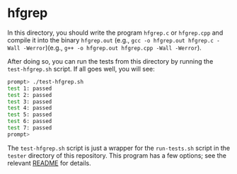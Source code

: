 # hfgrep

In this directory, you should write the program `hfgrep.c` or `hfgrep.cpp` and compile it into the binary `hfgrep.out` (e.g., `gcc -o hfgrep.out hfgrep.c -Wall -Werror`)(e.g., `g++ -o hfgrep.out hfgrep.cpp -Wall -Werror`).

After doing so, you can run the tests from this directory by running the `test-hfgrep.sh` script. If all goes well, you will see:

```sh
prompt> ./test-hfgrep.sh
test 1: passed
test 2: passed
test 3: passed
test 4: passed
test 5: passed
test 6: passed
test 7: passed
prompt>
```

The `test-hfgrep.sh` script is just a wrapper for the `run-tests.sh` script in the `tester` directory of this repository. This program has a few options; see the relevant [README](https://github.com/remzi-arpacidusseau/ostep-projects/blob/master/tester/README.md)
for details.
